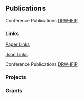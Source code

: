 ## Publications

Conference Publications [DRW-IFIP](https://ifip.byu.edu/2020/DRW2020_paper_9.pdf).

### Links

[Paper Links](https://ifip.byu.edu/2020/DRW2020_paper_9.pdf)

[Json Links](https://drive.google.com/file/d/1-3KmOupNq4OV2gre1l_lLoLFCWxE6jrt/view?usp=sharing)

Conference Publications [DRW-IFIP](https://ifip.byu.edu/2020/DRW2020_paper_9.pdf).

### Projects



### Grants

